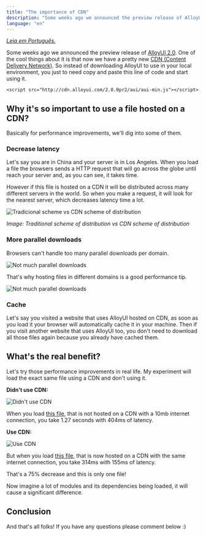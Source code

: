 ```yaml
---
title: "The importance of CDN"
description: "Some weeks ago we announced the preview release of AlloyUI 2.0. One of the cool things about it is that now we have a pretty new CDN (Content Delivery Network). So instead of downloading AlloyUI to use in your local environment, you just to need copy and paste this line of code and start using it."
language: "en"
---
```


*[Leia em Português.](http://imasters.com.br/desenvolvimento/a-importancia-de-uma-cdn/)*

Some weeks ago we announced the preview release of [AlloyUI 2.0](http://alloyui.com). One of the cool things about it is that now we have a pretty new [CDN (Content Delivery Network)](http://en.wikipedia.org/wiki/Content_delivery_network). So instead of downloading AlloyUI to use in your local environment, you just to need copy and paste this line of code and start using it.

<!-- more -->

```
<script src="http://cdn.alloyui.com/2.0.0pr2/aui/aui-min.js"></script>
```

## Why it's so important to use a file hosted on a CDN?

Basically for performance improvements, we'll dig into some of them.

### Decrease latency

Let's say you are in China and your server is in Los Angeles. When you load a file the browsers sends a HTTP request that will go across the globe until reach your server and, as you can see, it takes time.

However if this file is hosted on a CDN it will be distributed across many different servers in the world. So when you make a request, it will look for the nearest server, which decreases latency time a lot.

![Tradicional scheme vs CDN scheme of distribution](http://imasters.com.br/wp-content/uploads/2013/03/1.jpg)

*Image: Traditional scheme of distribution vs CDN scheme of distribution*

### More parallel downloads

Browsers can't handle too many parallel downloads per domain.

![Not much parallel downloads](http://imasters.com.br/wp-content/uploads/2013/03/2.jpg)

That's why hosting files in different domains is a good performance tip.

![Not much parallel downloads](http://imasters.com.br/wp-content/uploads/2013/03/3.jpg)

### Cache

Let's say you visited a website that uses AlloyUI hosted on CDN, as soon as you load it your browser will automatically cache it in your machine. Then if you visit another website that uses AlloyUI too, you don't need to download all those files again because you already have cached them.

## What's the real benefit?

Let's try those performance improvements in real life. My experiment will load the exact same file using a CDN and don't using it.

**Didn't use CDN:**

![Didn't use CDN](http://imasters.com.br/wp-content/uploads/2013/03/4.jpg)

When you load [this file](http://js.liferay.com/aui/2.0.0pr2/aui/aui-min.js), that is not hosted on a CDN with a 10mb internet connection, you take 1.27 seconds with 404ms of latency.

**Use CDN:**

![Use CDN](http://imasters.com.br/wp-content/uploads/2013/03/5.jpg)

But when you load [this file](http://cdn.alloyui.com/2.0.0pr2/aui/aui-min.js), that is now hosted on a CDN with the same internet connection, you take 314ms with 155ms of latency.

That's a 75% decrease and this is only one file!

Now imagine a lot of modules and its dependencies being loaded, it will cause a significant difference.

## Conclusion

And that's all folks! If you have any questions please comment below :)